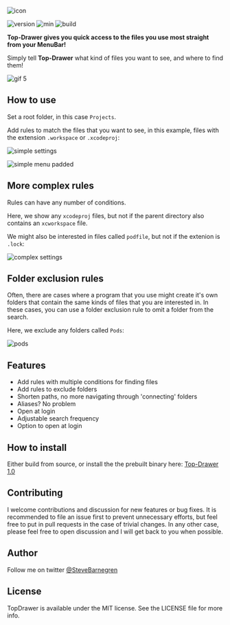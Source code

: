 ![icon](https://user-images.githubusercontent.com/6288713/34455063-b66a46f8-ed6e-11e7-972f-c3ed6ff88e40.png)

![version](https://img.shields.io/github/tag/SteveBarnegren/TopDrawer.svg)
![min](https://img.shields.io/badge/min-macOS%2010.12-lightgrey.svg)
![build](https://img.shields.io/travis/SteveBarnegren/TopDrawer/master.svg)


**Top-Drawer gives you quick access to the files you use most straight from your MenuBar!**

Simply tell **Top-Drawer** what kind of files you want to see, and where to find them!

![gif 5](https://user-images.githubusercontent.com/6288713/34454891-54d29078-ed6c-11e7-91a3-bf1676c6af7b.gif)

## How to use

Set a root folder, in this case `Projects`.

Add rules to match the files that you want to see, in this example, files with the extension `.workspace` or `.xcodeproj`:

![simple settings](https://user-images.githubusercontent.com/6288713/34445447-a415ee7e-eccb-11e7-918e-0671838d8dbb.png)

![simple menu padded](https://user-images.githubusercontent.com/6288713/34455078-1f880940-ed6f-11e7-8b6a-3ee8a2625397.png)

## More complex rules

Rules can have any number of conditions.

Here, we show any `xcodeproj` files, but not if the parent directory also contains an `xcworkspace` file.

We might also be interested in files called `podfile`, but not if the extenion is `.lock`:

![complex settings](https://user-images.githubusercontent.com/6288713/34445456-aabc6ca8-eccb-11e7-8ac1-45338f364517.png)

## Folder exclusion rules

Often, there are cases where a program that you use might create it's own folders that contain the same kinds of files that you are interested in. In these cases, you can use a folder exclusion rule to omit a folder from the search.

Here, we exclude any folders called `Pods`:

![pods](https://user-images.githubusercontent.com/6288713/34455034-1f6c7c3a-ed6e-11e7-8e47-008655f4b571.png)

## Features

- Add rules with multiple conditions for finding files
- Add rules to exclude folders
- Shorten paths, no more navigating through 'connecting' folders
- Aliases? No problem
- Open at login
- Adjustable search frequency
- Option to open at login

## How to install

Either build from source, or install the the prebuilt binary here: [Top-Drawer 1.0](Builds/TopDrawer.zip)

## Contributing

I welcome contributions and discussion for new features or bug fixes. It is recommended to file an issue first to prevent unnecessary efforts, but feel free to put in pull requests in the case of trivial changes. In any other case, please feel free to open discussion and I will get back to you when possible.

## Author

Follow me on twitter [@SteveBarnegren](https://twitter.com/stevebarnegren)

## License

TopDrawer is available under the MIT license. See the LICENSE file for more info.